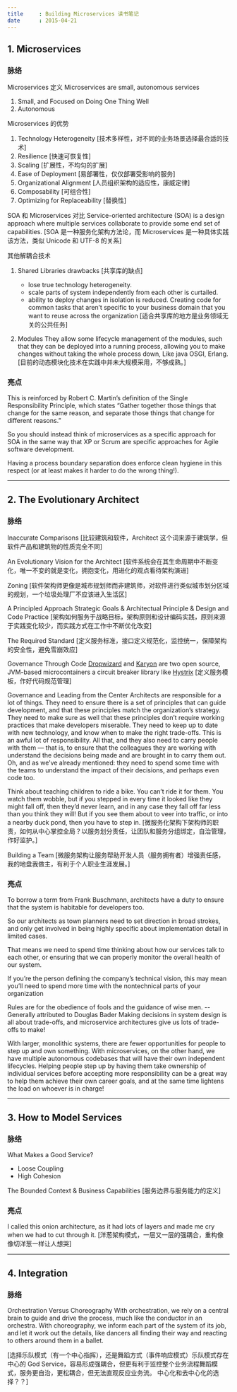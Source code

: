 ```yaml
---
title     : Building Microservices 读书笔记
date      : 2015-04-21
---
```



## 1. Microservices
### 脉络
Microservices 定义
Microservices are small, autonomous services
  1. Small, and Focused on Doing One Thing Well
  2. Autonomous


Microservices 的优势
  1. Technology Heterogeneity  [技术多样性，对不同的业务场景选择最合适的技术]
  2. Resilience  [快速可恢复性]
  3. Scaling   [扩展性，不均匀的扩展]
  4. Ease of Deployment  [易部署性，仅仅部署受影响的服务]
  5. Organizational Alignment [人员组织架构的适应性，康威定律]
  6. Composability [可组合性]
  7. Optimizing for Replaceability [替换性]


SOA 和 Microservices 对比
Service-oriented architecture (SOA) is a design approach where multiple services collaborate to provide some end set of capabilities.
[SOA 是一种服务化架构方法论，而 Microservices 是一种具体实践该方法，类似 Unicode 和 UTF-8 的关系]


其他解耦合技术
1. Shared Libraries
   drawbacks [共享库的缺点]
     - lose true technology heterogeneity.
     - scale parts of system independently from each other is curtailed.
     - ability to deploy changes in isolation is reduced.
   Creating code for common tasks that aren’t specific to your business domain that you want to reuse across the organization
    [适合共享库的地方是业务领域无关的公共任务]

2. Modules
   They allow some lifecycle management of the modules, such that they can be deployed into a running process, allowing you to make changes without taking the whole process down, Like java OSGI, Erlang.
   [目前的动态模块化技术在实践中并未大规模采用，不够成熟。]


### 亮点
This is reinforced by Robert C. Martin’s definition of the Single Responsibility Principle, which states “Gather together those things that change for the same reason, and separate those things that change for different reasons.”

So you should instead think of microservices as a specific approach for SOA in the same way that XP or Scrum are specific approaches for Agile software development.

Having a process boundary separation does enforce clean hygiene in this respect (or at least makes it harder to do the wrong thing!).



--------------------------------------------------------------------------------



## 2. The Evolutionary Architect
### 脉络
Inaccurate Comparisons
[比较建筑和软件，Architect 这个词来源于建筑学，但软件产品和建筑物的性质完全不同]

An Evolutionary Vision for the Architect
[软件系统会在其生命周期中不断变化，唯一不变的就是变化，拥抱变化，用进化的观点看待架构演进]

Zoning
[软件架构师更像是城市规划师而非建筑师，对软件进行类似城市划分区域的规划，一个垃圾处理厂不应该进入生活区]

A Principled Approach
Strategic Goals & Architectual Principle & Design and Code Practice
[架构如何服务于战略目标，架构原则和设计编码实践，原则来源于实践变化较少，而实践方式在工作中不断优化改变]

The Required Standard
[定义服务标准，接口定义规范化，监控统一，保障架构的安全性，避免雪崩效应]

Governance Through Code
[Dropwizard](www.dropwizard.io) and [Karyon](github.com/Netflix/karyon) are two open source, JVM-based microcontainers
a circuit breaker library like [Hystrix](github.com/Netflix/Hystrix)
[定义服务模板，作好代码规范管理]

Governance and Leading from the Center
Architects are responsible for a lot of things. They need to ensure there is a set of principles that can guide development, and that these principles match the organization’s strategy. They need to make sure as well that these principles don’t require working practices that make developers miserable. They need to keep up to date with new technology, and know when to make the right trade-offs. This is an awful lot of responsibility. All that, and they also need to carry people with them — that is, to ensure that the colleagues they are working with understand the decisions being made and are brought in to carry them out. Oh, and as we’ve already mentioned: they need to spend some time with the teams to understand the impact of their decisions, and perhaps even code too.

Think about teaching children to ride a bike. You can’t ride it for them. You watch them wobble, but if you stepped in every time it looked like they might fall off, then they’d never learn, and in any case they fall off far less than you think they will! But if you see them about to veer into traffic, or into a nearby duck pond, then you have to step in.
[微服务化架构下架构师的职责，如何从中心掌控全局？以服务划分责任，让团队和服务分组绑定，自治管理，作好监护。]

Building a Team
[微服务架构让服务帮助开发人员（服务拥有者）增强责任感，我的地盘我做主，有利于个人职业生涯发展。]


### 亮点
To borrow a term from Frank Buschmann, architects have a duty to ensure that the system is habitable for developers too.

So our architects as town planners need to set direction in broad strokes, and only get involved in being highly specific about implementation detail in limited cases.

That means we need to spend time thinking about how our services talk to each other, or ensuring that we can properly monitor the overall health of our system.


If you’re the person defining the company’s technical vision, this may mean you’ll need to spend more time with the nontechnical parts of your organization

Rules are for the obedience of fools and the guidance of wise men.  -- Generally attributed to Douglas Bader
Making decisions in system design is all about trade-offs, and microservice architectures give us lots of trade-offs to make!

With larger, monolithic systems, there are fewer opportunities for people to step up and own something. With microservices, on the other hand, we have multiple autonomous codebases that will have their own independent lifecycles. Helping people step up by having them take ownership of individual services before accepting more responsibility can be a great way to help them achieve their own career goals, and at the same time lightens the load on whoever is in charge!



--------------------------------------------------------------------------------



## 3. How to Model Services
### 脉络
What Makes a Good Service?
  - Loose Coupling
  - High Cohesion

The Bounded Context & Business Capabilities
[服务边界与服务能力的定义]


### 亮点
I called this onion architecture, as it had lots of layers and made me cry when we had to cut through it.
[洋葱架构模式，一层又一层的强耦合，重构像像切洋葱一样让人想哭]



--------------------------------------------------------------------------------



## 4. Integration
### 脉络
Orchestration Versus Choreography
With orchestration, we rely on a central brain to guide and drive the process, much like the conductor in an orchestra. With choreography, we inform each part of the system of its job, and let it work out the details, like dancers all finding their way and reacting to others around them in a ballet.

[选择乐队模式（有一个中心指挥），还是舞蹈方式（事件响应模式）乐队模式存在中心的 God Service，容易形成强耦合，但更有利于监控整个业务流程舞蹈模式，服务更自治，更松耦合，但无法直观反应业务流。
中心化和去中心化的选择？？]
